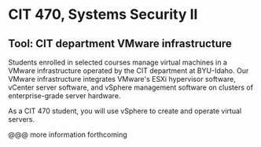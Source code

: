 # CIT 470, Systems Security II
## Tool: CIT department VMware infrastructure

Students enrolled in selected courses
manage virtual machines in a VMware infrastructure operated by the CIT department at BYU-Idaho.
Our VMware infrastructure integrates VMware's ESXi hypervisor software, vCenter server software, and vSphere management software
on clusters of enterprise-grade server hardware.

As a CIT 470 student, you will use vSphere to create and operate virtual servers.

@@@ more information forthcoming
